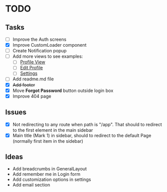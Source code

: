 # TODO
## Tasks
- [ ] Improve the Auth screens  
- [x] Improve CustomLoader component
- [ ] Create Notification popup
- [ ] Add more views to see examples:
  - [ ] [Profile View](https://cdn.dribbble.com/users/1587986/screenshots/4883893/profile_screen_of_elearning_platform.png)
  - [ ] [Edit Profile](https://www.behance.net/gallery/88920497/Design-Dashboard-Profile-Page-Travel-Agency)
  - [ ] [Settings](https://i.pinimg.com/originals/83/14/16/831416b781f779ddf60f1724c9885fdd.png)
- [ ] Add readme.md file
- [x] ~~Add footer~~
- [x] Move **Forgot Password** button outside login box
- [x] Improve 404 page

## Issues
 - [x] Not redirecting to any route when path is "/app". That should to redirect to the first element in the main sidebar 
 - [x] Main title (Mark 1) in sidebar, should to redirect to the default Page (normally first item in the sidebar)

 ## Ideas
  - Add breadcrumbs in GeneralLayout
  - Add remember me in Login form
  - Add customization options in settings
  - Add email section
